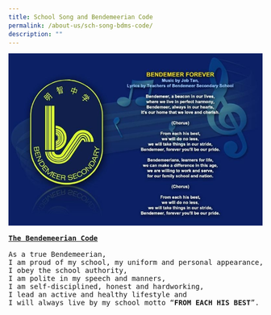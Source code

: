 ```yaml
---
title: School Song and Bendemeerian Code
permalink: /about-us/sch-song-bdms-code/
description: ""
---
```

![Bendemeerian Code](/images/Aboutus/BSS%20Code.jpg)
<pre>
<b><u>The Bendemeerian Code</u></b>

As a true Bendemeerian,
I am proud of my school, my uniform and personal appearance,
I obey the school authority,
I am polite in my speech and manners,
I am self-disciplined, honest and hardworking, 
I lead an active and healthy lifestyle and
I will always live by my school motto “<b>FROM EACH HIS BEST</b>”.
</pre>